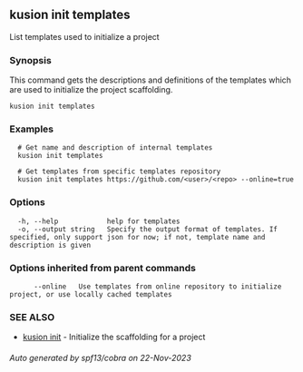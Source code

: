## kusion init templates

List templates used to initialize a project

### Synopsis

This command gets the descriptions and definitions of the templates which are used to initialize the project scaffolding.

```
kusion init templates
```

### Examples

```
  # Get name and description of internal templates
  kusion init templates
  
  # Get templates from specific templates repository
  kusion init templates https://github.com/<user>/<repo> --online=true
```

### Options

```
  -h, --help            help for templates
  -o, --output string   Specify the output format of templates. If specified, only support json for now; if not, template name and description is given
```

### Options inherited from parent commands

```
      --online   Use templates from online repository to initialize project, or use locally cached templates
```

### SEE ALSO

* [kusion init](kusion_init.md)	 - Initialize the scaffolding for a project

###### Auto generated by spf13/cobra on 22-Nov-2023
